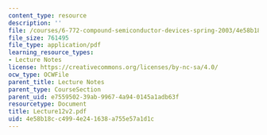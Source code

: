 ```yaml
---
content_type: resource
description: ''
file: /courses/6-772-compound-semiconductor-devices-spring-2003/4e58b18cc4994e241638a755e57a1d1c_Lecture12v2.pdf
file_size: 761495
file_type: application/pdf
learning_resource_types:
- Lecture Notes
license: https://creativecommons.org/licenses/by-nc-sa/4.0/
ocw_type: OCWFile
parent_title: Lecture Notes
parent_type: CourseSection
parent_uid: e7559502-39ab-9967-4a94-0145a1adb63f
resourcetype: Document
title: Lecture12v2.pdf
uid: 4e58b18c-c499-4e24-1638-a755e57a1d1c
---
```

